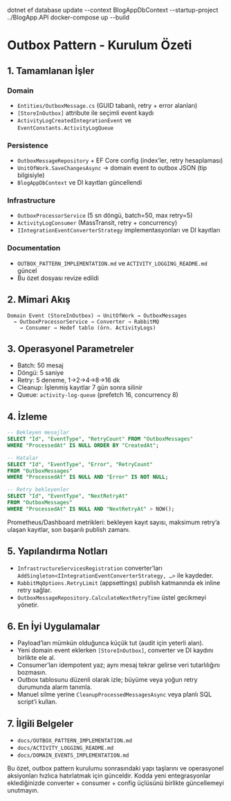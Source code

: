 dotnet ef database update --context BlogAppDbContext --startup-project ../BlogApp.API
docker-compose up --build
# Outbox Pattern - Kurulum Özeti

## 1. Tamamlanan İşler

### Domain
- `Entities/OutboxMessage.cs` (GUID tabanlı, retry + error alanları)
- `[StoreInOutbox]` attribute ile seçimli event kaydı
- `ActivityLogCreatedIntegrationEvent` ve `EventConstants.ActivityLogQueue`

### Persistence
- `OutboxMessageRepository` + EF Core config (index’ler, retry hesaplaması)
- `UnitOfWork.SaveChangesAsync` → domain event to outbox JSON (tip bilgisiyle)
- `BlogAppDbContext` ve DI kayıtları güncellendi

### Infrastructure
- `OutboxProcessorService` (5 sn döngü, batch=50, max retry=5)
- `ActivityLogConsumer` (MassTransit, retry + concurrency)
- `IIntegrationEventConverterStrategy` implementasyonları ve DI kayıtları

### Documentation
- `OUTBOX_PATTERN_IMPLEMENTATION.md` ve `ACTIVITY_LOGGING_README.md` güncel
- Bu özet dosyası revize edildi

## 2. Mimari Akış

```
Domain Event (StoreInOutbox) → UnitOfWork → OutboxMessages
  → OutboxProcessorService → Converter → RabbitMQ
    → Consumer → Hedef tablo (örn. ActivityLogs)
```

## 3. Operasyonel Parametreler

- Batch: 50 mesaj
- Döngü: 5 saniye
- Retry: 5 deneme, 1→2→4→8→16 dk
- Cleanup: İşlenmiş kayıtlar 7 gün sonra silinir
- Queue: `activity-log-queue` (prefetch 16, concurrency 8)

## 4. İzleme

```sql
-- Bekleyen mesajlar
SELECT "Id", "EventType", "RetryCount" FROM "OutboxMessages"
WHERE "ProcessedAt" IS NULL ORDER BY "CreatedAt";

-- Hatalar
SELECT "Id", "EventType", "Error", "RetryCount"
FROM "OutboxMessages"
WHERE "ProcessedAt" IS NULL AND "Error" IS NOT NULL;

-- Retry bekleyenler
SELECT "Id", "EventType", "NextRetryAt"
FROM "OutboxMessages"
WHERE "ProcessedAt" IS NULL AND "NextRetryAt" > NOW();
```

Prometheus/Dashboard metrikleri: bekleyen kayıt sayısı, maksimum retry’a ulaşan kayıtlar, son başarılı publish zamanı.

## 5. Yapılandırma Notları

- `InfrastructureServicesRegistration` converter’ları `AddSingleton<IIntegrationEventConverterStrategy, …>` ile kaydeder.
- `RabbitMqOptions.RetryLimit` (appsettings) publish katmanında ek inline retry sağlar.
- `OutboxMessageRepository.CalculateNextRetryTime` üstel gecikmeyi yönetir.

## 6. En İyi Uygulamalar

- Payload’ları mümkün olduğunca küçük tut (audit için yeterli alan).
- Yeni domain event eklerken `[StoreInOutbox]`, converter ve DI kaydını birlikte ele al.
- Consumer’ları idempotent yaz; aynı mesaj tekrar gelirse veri tutarlılığını bozmasın.
- Outbox tablosunu düzenli olarak izle; büyüme veya yoğun retry durumunda alarm tanımla.
- Manuel silme yerine `CleanupProcessedMessagesAsync` veya planlı SQL script’i kullan.

## 7. İlgili Belgeler
- `docs/OUTBOX_PATTERN_IMPLEMENTATION.md`
- `docs/ACTIVITY_LOGGING_README.md`
- `docs/DOMAIN_EVENTS_IMPLEMENTATION.md`

Bu özet, outbox pattern kurulumu sonrasındaki yapı taşlarını ve operasyonel aksiyonları hızlıca hatırlatmak için günceldir. Kodda yeni entegrasyonlar eklediğinizde converter + consumer + config üçlüsünü birlikte güncellemeyi unutmayın.
